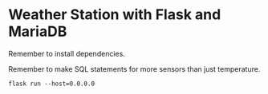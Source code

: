 # Weather Station with Flask and MariaDB

Remember to install dependencies.

Remember to make SQL statements for more sensors than just temperature.

```flask run --host=0.0.0.0```
